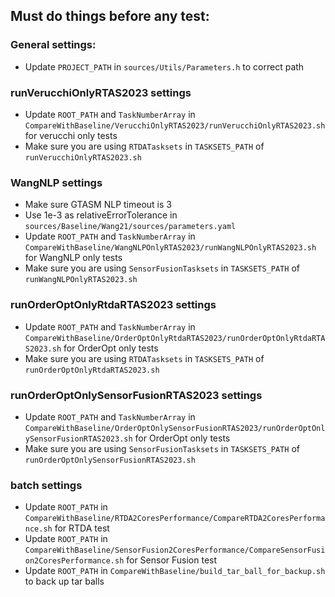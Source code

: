 ## Must do things before any test:
### General settings:
* Update `PROJECT_PATH` in `sources/Utils/Parameters.h` to correct path


### runVerucchiOnlyRTAS2023 settings
* Update `ROOT_PATH` and `TaskNumberArray` in `CompareWithBaseline/VerucchiOnlyRTAS2023/runVerucchiOnlyRTAS2023.sh` for verucchi only tests
* Make sure you are using `RTDATasksets` in `TASKSETS_PATH` of `runVerucchiOnlyRTAS2023.sh`


### WangNLP settings
* Make sure GTASM NLP timeout is 3
* Use 1e-3 as relativeErrorTolerance in `sources/Baseline/Wang21/sources/parameters.yaml`
* Update `ROOT_PATH` and `TaskNumberArray` in `CompareWithBaseline/WangNLPOnlyRTAS2023/runWangNLPOnlyRTAS2023.sh` for WangNLP only tests
* Make sure you are using `SensorFusionTasksets` in `TASKSETS_PATH` of `runWangNLPOnlyRTAS2023.sh`


### runOrderOptOnlyRtdaRTAS2023 settings
* Update `ROOT_PATH` and `TaskNumberArray` in `CompareWithBaseline/OrderOptOnlyRtdaRTAS2023/runOrderOptOnlyRtdaRTAS2023.sh` for OrderOpt only tests
* Make sure you are using `RTDATasksets` in `TASKSETS_PATH` of `runOrderOptOnlyRtdaRTAS2023.sh`


### runOrderOptOnlySensorFusionRTAS2023 settings
* Update `ROOT_PATH` and `TaskNumberArray` in `CompareWithBaseline/OrderOptOnlySensorFusionRTAS2023/runOrderOptOnlySensorFusionRTAS2023.sh` for OrderOpt only tests
* Make sure you are using `SensorFusionTasksets` in `TASKSETS_PATH` of `runOrderOptOnlySensorFusionRTAS2023.sh`


### batch settings
* Update `ROOT_PATH` in `CompareWithBaseline/RTDA2CoresPerformance/CompareRTDA2CoresPerformance.sh` for RTDA test
* Update `ROOT_PATH` in `CompareWithBaseline/SensorFusion2CoresPerformance/CompareSensorFusion2CoresPerformance.sh` for Sensor Fusion test
* Update `ROOT_PATH` in `CompareWithBaseline/build_tar_ball_for_backup.sh` to back up tar balls